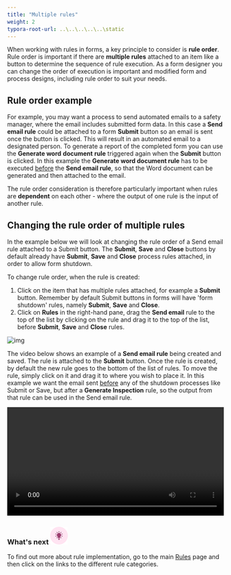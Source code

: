 ```yaml
---
title: "Multiple rules"
weight: 2
typora-root-url: ..\..\..\..\..\static
---
```


When working with rules in forms, a key principle to consider is **rule order**. Rule order is important if there are **multiple rules** attached to an item like a button to determine the sequence of rule execution. As a form designer you can change the order of execution is important and modified form and process designs, including rule order to suit your needs.

## Rule order example ##

For example, you may want a process to send automated emails to a safety manager, where the email includes submitted form data. In this case a **Send email rule** could be attached to a form **Submit** button so an email is sent once the button is clicked. This will result in an automated email to a designated person. To generate a report of the completed form you can use the **Generate word** **document** **rule** triggered again when the **Submit** button is clicked. In this example the **Generate word document rule** has to be executed <u>before</u> the **Send email rule**, so that the Word document can be generated and then attached to the email. 

The rule order consideration is therefore particularly important when rules are **dependent** on each other - where the output of one rule is the input of another rule.



## Changing the rule order of multiple rules

In the example below we will look at changing the rule order of a Send email rule attached to a Submit button. The **Submit**, **Save** and **Close** buttons by default already have **Submit**, **Save** and **Close** process rules attached, in order to allow form shutdown.

To change rule order, when the rule is created:

1. Click on the item that has multiple rules attached, for example a **Submit** button. Remember by default Submit buttons in forms will have 'form shutdown' rules, namely **Submit**, **Save** and **Close**.
2. Click on **Rules** in the right-hand pane, drag the **Send email** rule to the top of the list by clicking on the rule and drag it to the top of the list, before **Submit**, **Save** and **Close** rules. 

![img](https://academy.kianda.com/wp-content/uploads/2022/03/ruleorder_frame.png)

The video below shows an example of a **Send email rule** being created and saved. The rule is attached to the **Submit** button. Once the rule is created, by default the new rule goes to the bottom of the list of rules. To move the rule, simply click on it and drag it to where you wish to place it. In this example we want the email sent <u>before</u> any of the shutdown processes like Submit or Save, but after a **Generate Inspection** rule, so the output from that rule can be used in the Send email rule. 

<video width="100%" style="width:100%" controls>
    <source src="/videos/short-rule-order.mp4">
    Your browser does not support the video tag.
    </source>
</video>



### What's next  ![Idea icon](/images/18.png) ###

To find out more about rule implementation, go to the main [Rules](/docs/platform/rules/) page and then click on the links to the different rule categories.
